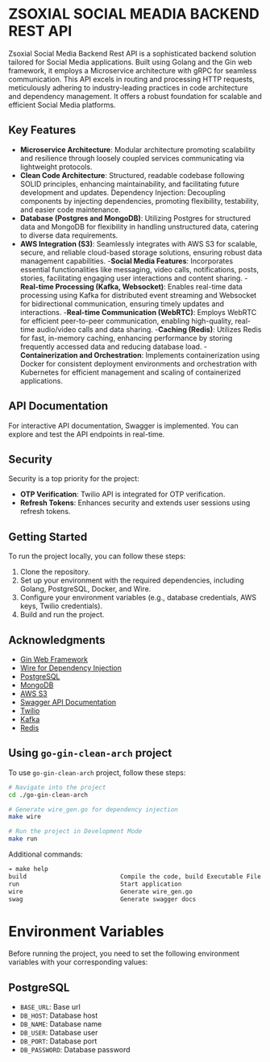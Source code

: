 # ZSOXIAL SOCIAL MEADIA BACKEND REST API
Zsoxial Social Media Backend Rest API is a sophisticated backend solution tailored for Social
Media applications. Built using Golang and the Gin web framework, it employs a Microservice
architecture with gRPC for seamless communication. This API excels in routing and processing
HTTP requests, meticulously adhering to industry-leading practices in code architecture and
dependency management. It offers a robust foundation for scalable and efficient Social Media
platforms.

## Key Features
- **Microservice Architecture**: Modular architecture promoting scalability and resilience
through loosely coupled services communicating via lightweight protocols.
- **Clean Code Architecture**: Structured, readable codebase following SOLID principles,
enhancing maintainability, and facilitating future development and updates.
Dependency Injection: Decoupling components by injecting dependencies, promoting
flexibility, testability, and easier code maintenance.
- **Database (Postgres and MongoDB)**: Utilizing Postgres for structured data and MongoDB for
flexibility in handling unstructured data, catering to diverse data requirements.
- **AWS Integration (S3)**: Seamlessly integrates with AWS S3 for scalable, secure, and reliable
cloud-based storage solutions, ensuring robust data management capabilities.
-**Social Media Features**: Incorporates essential functionalities like messaging, video calls,
notifications, posts, stories, facilitating engaging user interactions and content sharing.
-**Real-time Processing (Kafka, Websocket)**: Enables real-time data processing using Kafka for
distributed event streaming and Websocket for bidirectional communication, ensuring
timely updates and interactions.
-**Real-time Communication (WebRTC)**: Employs WebRTC for efficient peer-to-peer
communication, enabling high-quality, real-time audio/video calls and data sharing.
-**Caching (Redis)**: Utilizes Redis for fast, in-memory caching, enhancing performance by
storing frequently accessed data and reducing database load.
-**Containerization and Orchestration**: Implements containerization using Docker for
consistent deployment environments and orchestration with Kubernetes for efficient
management and scaling of containerized applications.


## API Documentation

For interactive API documentation, Swagger is implemented. You can explore and test the API endpoints in real-time.

## Security

Security is a top priority for the project:

- **OTP Verification**: Twilio API is integrated for OTP verification.
- **Refresh Tokens**: Enhances security and extends user sessions using refresh tokens.

## Getting Started

To run the project locally, you can follow these steps:

1. Clone the repository.
2. Set up your environment with the required dependencies, including Golang, PostgreSQL, Docker, and Wire.
3. Configure your environment variables (e.g., database credentials, AWS keys, Twilio credentials).
4. Build and run the project.


## Acknowledgments

- [Gin Web Framework](https://github.com/gin-gonic/gin)
- [Wire for Dependency Injection](https://github.com/google/wire)
- [PostgreSQL](https://www.postgresql.org/)
- [MongoDB](https://www.mongodb.com/)
- [AWS S3](https://aws.amazon.com/s3/)
- [Swagger API Documentation](https://swagger.io/)
- [Twilio](https://www.twilio.com/)
- [Kafka](https://kafka.apache.org/)
- [Redis](https://redis.io/)


## Using `go-gin-clean-arch` project

To use `go-gin-clean-arch` project, follow these steps:

```bash
# Navigate into the project
cd ./go-gin-clean-arch

# Generate wire_gen.go for dependency injection
make wire

# Run the project in Development Mode
make run
```

Additional commands:
```bash
➔ make help
build                          Compile the code, build Executable File
run                            Start application
wire                           Generate wire_gen.go
swag                           Generate swagger docs
```

# Environment Variables

Before running the project, you need to set the following environment variables with your corresponding values:

## PostgreSQL

- `BASE_URL`: Base url
- `DB_HOST`: Database host
- `DB_NAME`: Database name
- `DB_USER`: Database user
- `DB_PORT`: Database port
- `DB_PASSWORD`: Database password
